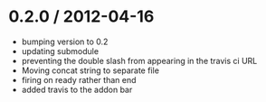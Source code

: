 
0.2.0 / 2012-04-16 
==================

  * bumping version to 0.2
  * updating submodule
  * preventing the double slash from appearing in the travis ci URL
  * Moving concat string to separate file
  * firing on ready rather than end
  * added travis to the addon bar
